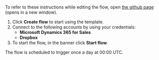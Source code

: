 To refer to these instructions while editing the flow, open [the github page](Retrieve%20MS%20Dynamics%20365%20leads%20and%20create%20an%20MS%20Excel%20CSV%20file%20in%20Dropbox%20at%20regular%20intervals_instructions.md) (opens in a new window).

1.	Click **Create flow** to start using the template.
2.	Connect to the following accounts by using your credentials:
    - **Microsoft Dynamics 365 for Sales**
	- **Dropbox**
3.	To start the flow, in the banner click **Start flow**.

The flow is scheduled to trigger once a day at 00:00 UTC.  
